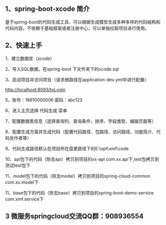 ## 1、spring-boot-xcode 简介
基于spring-boot的代码生成工具、可以根据生成模型生成多种多样的代码结构和代码内容。不依赖于基础框架或者注册中心，可以单独拉取项目进行使用。

## 2、快速上手
1、建立数据库（xcode）

2、导入SQL数据，在spring-boot 下文件夹下的xcode.sql

3、启动项目并访问项目（请求根路径在application-dev.yml中进行配置）

[http://localhost:8093/toLogin](http://localhost:8093/toLogin)

5、账号：18610000006 密码：abc123

6、进入主页选择 代码生成 菜单

7、配置数据表信息（选择查询列、查询条件，排序、字段类型、编辑页面等）

8、配置生成方案并生成代码（配置代码路径、包路径、访问路径、功能简介、代码坐作者等）

9、代码生成路径默认在项目所在盘更路径下的E:\opt\xmf\code

10、api包下的代码（除去api）拷贝到项目的xx-api com.xx.api下,test包拷贝到测试test包下

11、model包下的代码（除去model）拷贝到项目的spring-cloud-common com.xx.model下

11、base包下的代码（除去base）拷贝到项目的spring-boot-demo-service com.xmf.service下

## 3 微服务springcloud交流QQ群：908936554